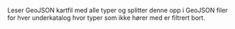 Leser GeoJSON kartfil med alle typer og splitter denne opp i GeoJSON filer for hver underkatalog hvor typer som ikke hører med er filtrert bort.
